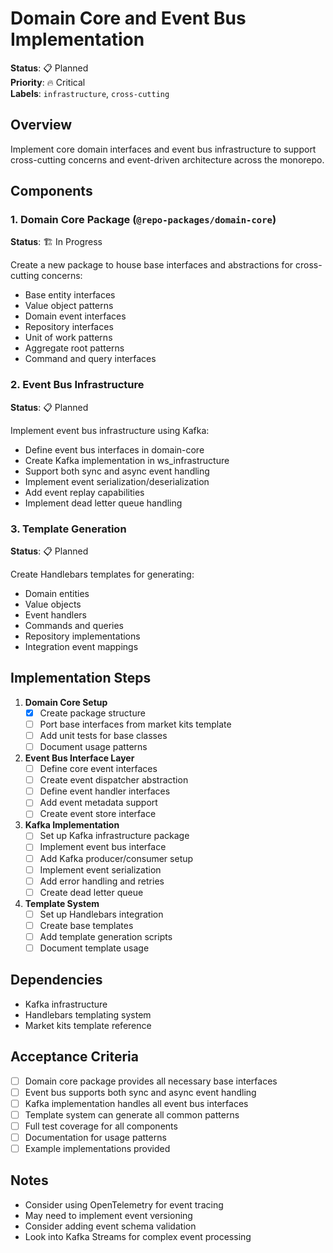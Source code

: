 # Domain Core and Event Bus Implementation

**Status**: 📋 Planned  
**Priority**: 🔥 Critical  
**Labels**: `infrastructure`, `cross-cutting`

## Overview

Implement core domain interfaces and event bus infrastructure to support cross-cutting concerns and event-driven architecture across the monorepo.

## Components

### 1. Domain Core Package (`@repo-packages/domain-core`)

**Status**: 🏗️ In Progress

Create a new package to house base interfaces and abstractions for cross-cutting concerns:

- Base entity interfaces
- Value object patterns
- Domain event interfaces
- Repository interfaces
- Unit of work patterns
- Aggregate root patterns
- Command and query interfaces

### 2. Event Bus Infrastructure

**Status**: 📋 Planned

Implement event bus infrastructure using Kafka:

- Define event bus interfaces in domain-core
- Create Kafka implementation in ws_infrastructure
- Support both sync and async event handling
- Implement event serialization/deserialization
- Add event replay capabilities
- Implement dead letter queue handling

### 3. Template Generation

**Status**: 📋 Planned

Create Handlebars templates for generating:

- Domain entities
- Value objects
- Event handlers
- Commands and queries
- Repository implementations
- Integration event mappings

## Implementation Steps

1. **Domain Core Setup**
   - [x] Create package structure
   - [ ] Port base interfaces from market kits template
   - [ ] Add unit tests for base classes
   - [ ] Document usage patterns

2. **Event Bus Interface Layer**
   - [ ] Define core event interfaces
   - [ ] Create event dispatcher abstraction
   - [ ] Define event handler interfaces
   - [ ] Add event metadata support
   - [ ] Create event store interface

3. **Kafka Implementation**
   - [ ] Set up Kafka infrastructure package
   - [ ] Implement event bus interface
   - [ ] Add Kafka producer/consumer setup
   - [ ] Implement event serialization
   - [ ] Add error handling and retries
   - [ ] Create dead letter queue

4. **Template System**
   - [ ] Set up Handlebars integration
   - [ ] Create base templates
   - [ ] Add template generation scripts
   - [ ] Document template usage

## Dependencies

- Kafka infrastructure
- Handlebars templating system
- Market kits template reference

## Acceptance Criteria

- [ ] Domain core package provides all necessary base interfaces
- [ ] Event bus supports both sync and async event handling
- [ ] Kafka implementation handles all event bus interfaces
- [ ] Template system can generate all common patterns
- [ ] Full test coverage for all components
- [ ] Documentation for usage patterns
- [ ] Example implementations provided

## Notes

- Consider using OpenTelemetry for event tracing
- May need to implement event versioning
- Consider adding event schema validation
- Look into Kafka Streams for complex event processing
